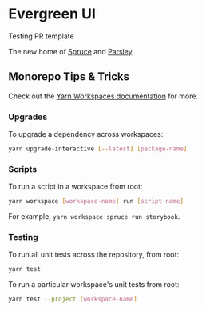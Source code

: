 # Evergreen UI

Testing PR template

The new home of [Spruce](/apps/spruce) and [Parsley](/apps/parsley).

## Monorepo Tips & Tricks

Check out the [Yarn Workspaces documentation](https://classic.yarnpkg.com/lang/en/docs/workspaces/) for more.

### Upgrades

To upgrade a dependency across workspaces:

```bash
yarn upgrade-interactive [--latest] [package-name]
```

### Scripts

To run a script in a workspace from root:

```bash
yarn workspace [workspace-name] run [script-name]
```

For example, `yarn workspace spruce run storybook`.

### Testing

To run all unit tests across the repository, from root:

```bash
yarn test
```

To run a particular workspace's unit tests from root:

```bash
yarn test --project [workspace-name]
```
